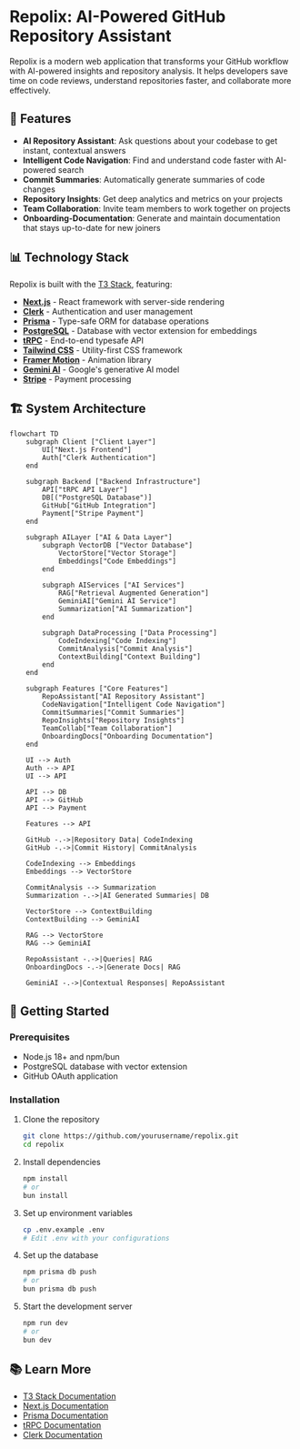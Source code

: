 # Repolix: AI-Powered GitHub Repository Assistant

Repolix is a modern web application that transforms your GitHub workflow with AI-powered insights and repository analysis. It helps developers save time on code reviews, understand repositories faster, and collaborate more effectively.

## 🚀 Features

- **AI Repository Assistant**: Ask questions about your codebase to get instant, contextual answers
- **Intelligent Code Navigation**: Find and understand code faster with AI-powered search
- **Commit Summaries**: Automatically generate summaries of code changes
- **Repository Insights**: Get deep analytics and metrics on your projects
- **Team Collaboration**: Invite team members to work together on projects
- **Onboarding-Documentation**: Generate and maintain documentation that stays up-to-date for new joiners

## 📊 Technology Stack

Repolix is built with the [T3 Stack](https://create.t3.gg/), featuring:

- **[Next.js](https://nextjs.org)** - React framework with server-side rendering
- **[Clerk](https://clerk.dev)** - Authentication and user management
- **[Prisma](https://prisma.io)** - Type-safe ORM for database operations
- **[PostgreSQL](https://www.postgresql.org/)** - Database with vector extension for embeddings
- **[tRPC](https://trpc.io)** - End-to-end typesafe API
- **[Tailwind CSS](https://tailwindcss.com)** - Utility-first CSS framework
- **[Framer Motion](https://www.framer.com/motion/)** - Animation library
- **[Gemini AI](https://ai.google.dev/)** - Google's generative AI model
- **[Stripe](https://stripe.com)** - Payment processing

## 🏗️ System Architecture

```mermaid
flowchart TD
    subgraph Client ["Client Layer"]
        UI["Next.js Frontend"]
        Auth["Clerk Authentication"]
    end

    subgraph Backend ["Backend Infrastructure"]
        API["tRPC API Layer"]
        DB[("PostgreSQL Database")]
        GitHub["GitHub Integration"]
        Payment["Stripe Payment"]
    end

    subgraph AILayer ["AI & Data Layer"]
        subgraph VectorDB ["Vector Database"]
            VectorStore["Vector Storage"]
            Embeddings["Code Embeddings"]
        end
        
        subgraph AIServices ["AI Services"]
            RAG["Retrieval Augmented Generation"]
            GeminiAI["Gemini AI Service"]
            Summarization["AI Summarization"]
        end
        
        subgraph DataProcessing ["Data Processing"]
            CodeIndexing["Code Indexing"]
            CommitAnalysis["Commit Analysis"]
            ContextBuilding["Context Building"]
        end
    end

    subgraph Features ["Core Features"]
        RepoAssistant["AI Repository Assistant"]
        CodeNavigation["Intelligent Code Navigation"]
        CommitSummaries["Commit Summaries"]
        RepoInsights["Repository Insights"]
        TeamCollab["Team Collaboration"]
        OnboardingDocs["Onboarding Documentation"]
    end

    UI --> Auth
    Auth --> API
    UI --> API

    API --> DB
    API --> GitHub
    API --> Payment

    Features --> API

    GitHub -.->|Repository Data| CodeIndexing
    GitHub -.->|Commit History| CommitAnalysis
    
    CodeIndexing --> Embeddings
    Embeddings --> VectorStore
    
    CommitAnalysis --> Summarization
    Summarization -.->|AI Generated Summaries| DB
    
    VectorStore --> ContextBuilding
    ContextBuilding --> GeminiAI
    
    RAG --> VectorStore
    RAG --> GeminiAI
    
    RepoAssistant -.->|Queries| RAG
    OnboardingDocs -.->|Generate Docs| RAG
    
    GeminiAI -.->|Contextual Responses| RepoAssistant
```

## 🚀 Getting Started

### Prerequisites

- Node.js 18+ and npm/bun
- PostgreSQL database with vector extension
- GitHub OAuth application

### Installation

1. Clone the repository
   ```bash
   git clone https://github.com/yourusername/repolix.git
   cd repolix
   ```

2. Install dependencies
   ```bash
   npm install
   # or
   bun install
   ```

3. Set up environment variables
   ```bash
   cp .env.example .env
   # Edit .env with your configurations
   ```

4. Set up the database
   ```bash
   npm prisma db push
   # or
   bun prisma db push
   ```

5. Start the development server
   ```bash
   npm run dev
   # or
   bun dev
   ```

## 📚 Learn More

- [T3 Stack Documentation](https://create.t3.gg/)
- [Next.js Documentation](https://nextjs.org/docs)
- [Prisma Documentation](https://www.prisma.io/docs)
- [tRPC Documentation](https://trpc.io/docs)
- [Clerk Documentation](https://clerk.dev/docs)

